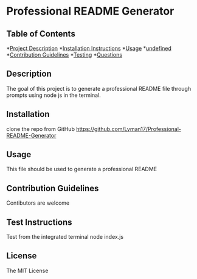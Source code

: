 # Professional README Generator

  ## Table of Contents
  *[Project Description](#description)
  *[Installation Instructions](#installation)
  *[Usage](#useage)
  *[undefined](#License)
  *[Contribution Guidelines](#contributing)
  *[Testing](#tests)
  *[Questions](#questions)

  ## Description
  The goal of this project is to generate a professional README file through prompts using node js in the terminal.
  ## Installation
  clone the repo from GitHub https://github.com/Lyman17/Professional-README-Generator
  ## Usage
  This file should be used to generate a professional README
  ## Contribution Guidelines
  Contibutors are welcome
  ## Test Instructions
  Test from the integrated terminal node index.js
  ## License 
  The MIT License

  